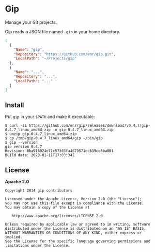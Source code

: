 # Gip

Manage your Git projects.

Gip reads a JSON file named `.gip` in your home directory.

```json
[
  {
    "Name": "gip",
    "Repository": "https://github.com/enr/gip.git",
    "LocalPath": "~/Projects/gip"
  },
  {
    "Name": "...",
    "Repository": "...",
    "LocalPath": "..."
  }
]
```

## Install

Put `gip` in your `$PATH` and make it executable:

```
$ curl -sL https://github.com/enr/gip/releases/download/v0.4.7/gip-0.4.7_linux_amd64.zip -o gip-0.4.7_linux_amd64.zip
$ unzip gip-0.4.7_linux_amd64.zip
$ cp /tmp/gip-0.4.7_linux_amd64/gip ~/bin/gip
$ gip --version
gip version 0.4.7
Revision: 8ba918924e71c57303fa4679571ec639cc8ba001
Build date: 2020-01-11T17:03:34Z
```

## License

**Apache 2.0**

```
Copyright 2014 gip contributors

Licensed under the Apache License, Version 2.0 (the "License");
you may not use this file except in compliance with the License.
You may obtain a copy of the License at

   http://www.apache.org/licenses/LICENSE-2.0

Unless required by applicable law or agreed to in writing, software
distributed under the License is distributed on an "AS IS" BASIS,
WITHOUT WARRANTIES OR CONDITIONS OF ANY KIND, either express or implied.
See the License for the specific language governing permissions and
limitations under the License.
```
